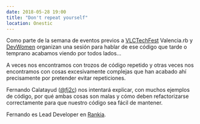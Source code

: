 ```yaml
---
date: 2018-05-28 19:00
title: "Don't repeat yourself"
location: Onestic
---
```


Como parte de la semana de eventos previos a [VLCTechFest](https://vlctechfest.org/) Valencia.rb y [DevWomen](https://devwomen.com/) organizan una sesión para hablar de ese código que tarde o temprano acabamos viendo por todos lados...

A veces nos encontramos con trozos de código repetido y otras veces nos encontramos con cosas excesivamente complejas que han acabado ahí precisamente por pretender evitar repeticiones.

Fernando Calatayud ([@fj2c](https://twitter.com/fj2c)) nos intentará explicar, con muchos ejemplos de código, por qué ambas cosas son malas y cómo deben refactorizarse correctamente para que nuestro código sea fácil de mantener.

Fernando es Lead Developer en [Rankia](https://www.rankia.com/).
